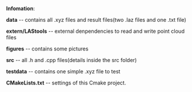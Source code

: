 **Infomation**:

**data** -- contains all .xyz files and result files(two .laz files and one .txt file)

**extern/LAStools** -- external denpendencies to read and write point cloud files

**figures** -- contains some pictures

**src** -- all .h and .cpp files(details inside the src folder)

**testdata** -- contains one simple .xyz file to test

**CMakeLists.txt** -- settings of this Cmake project.
